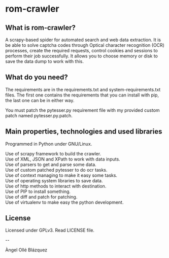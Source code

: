 rom-crawler
===========

What is rom-crawler?
-----------------
A scrapy-based spider for automated search and web data extraction. It is be able to solve captcha codes through Optical character recognition (OCR) processes, create the required requests, control cookies and sessions to perform their job successfully. It allows you to choose memory or disk to save the data dump to work with this.


What do you need?
-----------------
The requirements are in the requirements.txt and system-requirements.txt files. The first one contains the requirements that you can install with pip, the last one can be in either way.

You must patch the pytesser.py requirement file with my provided custom patch named pytesser.py.patch.


Main properties, technologies and used libraries
------------------------------------------------
Programmed in Python under GNU/Linux.

Use of scrapy framework to build the crawler. <br>
Use of XML, JSON and XPath to work with data inputs.<br>
Use of parsers to get and parse some data.<br>
Use of custom patched pytesser to do ocr tasks.<br>
Use of context managing to make it easy some tasks.<br>
Use of operating system libraries to save data.<br>
Use of http methods to interact with destination.<br>
Use of PIP to install something.<br>
Use of diff and patch for patching.<br>
Use of virtualenv to make easy the python development.


License
-------
Licensed under GPLv3. Read LICENSE file.


--

Àngel Ollé Blázquez
